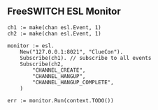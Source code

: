 FreeSWITCH ESL Monitor
----------------------

```golang
ch1 := make(chan esl.Event, 1)
ch2 := make(chan esl.Event, 1)

monitor := esl.
    New("127.0.0.1:8021", "ClueCon").
    Subscribe(ch1). // subscribe to all events
    Subscribe(ch2, 
        "CHANNEL_CREATE", 
        "CHANNEL_HANGUP", 
        "CHANNEL_HANGUP_COMPLETE",
    )

err := monitor.Run(context.TODO())
```